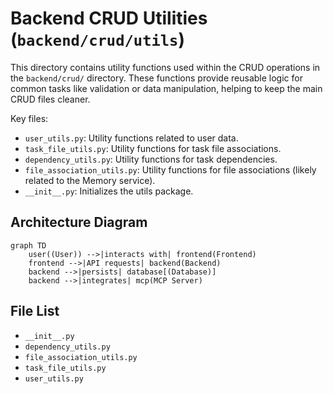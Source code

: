 # Backend CRUD Utilities (`backend/crud/utils`)

This directory contains utility functions used within the CRUD operations in the `backend/crud/` directory. These functions provide reusable logic for common tasks like validation or data manipulation, helping to keep the main CRUD files cleaner.

Key files:

*   `user_utils.py`: Utility functions related to user data.
*   `task_file_utils.py`: Utility functions for task file associations.
*   `dependency_utils.py`: Utility functions for task dependencies.
*   `file_association_utils.py`: Utility functions for file associations (likely related to the Memory service).
*   `__init__.py`: Initializes the utils package.

## Architecture Diagram
```mermaid
graph TD
    user((User)) -->|interacts with| frontend(Frontend)
    frontend -->|API requests| backend(Backend)
    backend -->|persists| database[(Database)]
    backend -->|integrates| mcp(MCP Server)
```

<!-- File List Start -->
## File List

- `__init__.py`
- `dependency_utils.py`
- `file_association_utils.py`
- `task_file_utils.py`
- `user_utils.py`

<!-- File List End -->




